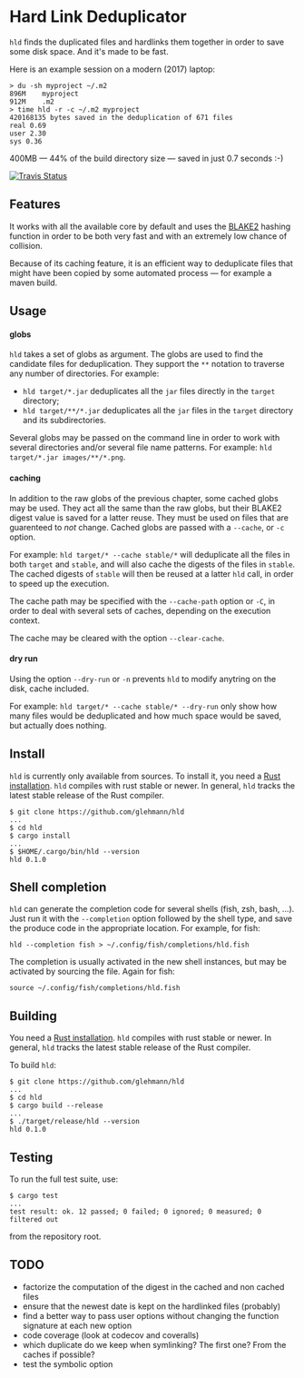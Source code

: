 Hard Link Deduplicator
======================

`hld` finds the duplicated files and hardlinks them together in order to save
some disk space. And it's made to be fast.

Here is an example session on a modern (2017) laptop:

```fish
> du -sh myproject ~/.m2
896M    myproject
912M    .m2
> time hld -r -c ~/.m2 myproject
420168135 bytes saved in the deduplication of 671 files
real 0.69
user 2.30
sys 0.36
```

400MB — 44% of the build directory size — saved in just 0.7 seconds :-)

[![Travis Status](https://api.travis-ci.com/glehmann/hld.svg?branch=master)](https://travis-ci.com/glehmann/hld)

Features
--------

It works with all the available core by default and uses the [BLAKE2](https://blake2.net/)
hashing function in order to be both very fast and with an extremely low
chance of collision.

Because of its caching feature, it is an efficient way to deduplicate files
that might have been copied by some automated process — for example a maven
build.

Usage
-----

#### globs

`hld` takes a set of globs as argument. The globs are used to find the
candidate files for deduplication. They support the `**` notation to traverse
any number of directories. For example:

* `hld target/*.jar` deduplicates all the `jar` files directly in the `target`
  directory;
* `hld target/**/*.jar` deduplicates all the `jar` files in the `target`
  directory and its subdirectories.

Several globs may be passed on the command line in order to work with
several directories and/or several file name patterns. For example:
`hld target/*.jar images/**/*.png`.

#### caching

In addition to the raw globs of the previous chapter, some cached globs may
be used. They act all the same than the raw globs, but their BLAKE2 digest
value is saved for a latter reuse. They must be used on files that are
guarenteed to *not* change. Cached globs are passed with a `--cache`,
or `-c` option.

For example: `hld target/* --cache stable/*` will deduplicate
all the files in both `target` and `stable`, and will also cache the
digests of the files in `stable`. The cached digests of `stable` will
then be reused at a latter `hld` call, in order to speed up the execution.

The cache path may be specified with the `--cache-path` option or `-C`,
in order to deal with several sets of caches, depending on the execution
context.

The cache may be cleared with the option `--clear-cache`.

#### dry run

Using the option `--dry-run` or `-n` prevents `hld` to modify anytring on
the disk, cache included.

For example: `hld target/* --cache stable/* --dry-run` only show how many
files would be deduplicated and how much space would be saved, but actually
does nothing.

Install
-------

`hld` is currently only available from sources. To install it, you need
a [Rust installation](https://www.rust-lang.org/). `hld` compiles with rust
stable or newer. In general, `hld` tracks the latest stable release of the
Rust compiler.

```
$ git clone https://github.com/glehmann/hld
...
$ cd hld
$ cargo install
...
$ $HOME/.cargo/bin/hld --version
hld 0.1.0
```

Shell completion
----------------

`hld` can generate the completion code for several shells (fish, zsh, bash, …).
Just run it with the `--completion` option followed by the shell type, and save
the produce code in the appropriate location. For example, for fish:

```fish
hld --completion fish > ~/.config/fish/completions/hld.fish
```

The completion is usually activated in the new shell instances, but may be
activated by sourcing the file. Again for fish:

```fish
source ~/.config/fish/completions/hld.fish
```

Building
--------

You need a [Rust installation](https://www.rust-lang.org/). `hld` compiles
with rust stable or newer. In general, `hld` tracks the latest stable release
of the Rust compiler.

To build `hld`:

```
$ git clone https://github.com/glehmann/hld
...
$ cd hld
$ cargo build --release
...
$ ./target/release/hld --version
hld 0.1.0
```

Testing
-------

To run the full test suite, use:

```
$ cargo test
...
test result: ok. 12 passed; 0 failed; 0 ignored; 0 measured; 0 filtered out

```

from the repository root.


TODO
----

* factorize the computation of the digest in the cached and non cached files
* ensure that the newest date is kept on the hardlinked files (probably)
* find a better way to pass user options without changing the function signature
  at each new option
* code coverage (look at codecov and coveralls)
* which duplicate do we keep when symlinking? The first one? From the caches if possible?
* test the symbolic option
